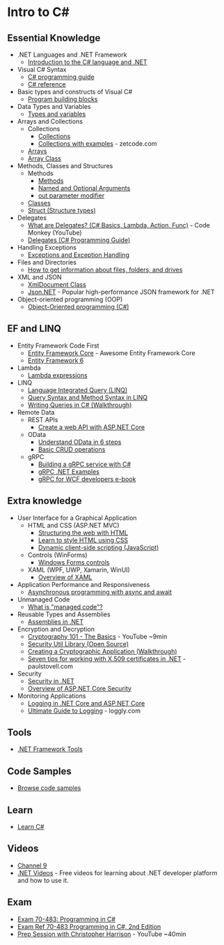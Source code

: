# Intro to C#

## Essential Knowledge
* .NET Languages and .NET Framework
  * [Introduction to the C# language and .NET](https://docs.microsoft.com/en-us/dotnet/csharp/getting-started/introduction-to-the-csharp-language-and-the-net-framework)
* Visual C# Syntax
  * [C# programming guide](https://docs.microsoft.com/en-us/dotnet/csharp/programming-guide/)
  * [C# reference](https://docs.microsoft.com/en-us/dotnet/csharp/language-reference/)
* Basic types and constructs of Visual C#
  * [Program building blocks](https://docs.microsoft.com/en-us/dotnet/csharp/tour-of-csharp/program-building-blocks)
* Data Types and Variables
  * [Types and variables](https://docs.microsoft.com/en-us/dotnet/csharp/tour-of-csharp/#types-and-variables)
* Arrays and Collections
  * Collections
    * [Collections](https://docs.microsoft.com/en-us/dotnet/csharp/programming-guide/concepts/collections)
    * [Collections with examples](http://zetcode.com/lang/csharp/collections/) - zetcode.com
  * [Arrays](https://docs.microsoft.com/en-us/dotnet/csharp/programming-guide/arrays/)
  * [Array Class](https://docs.microsoft.com/en-us/dotnet/api/system.array)
* Methods, Classes and Structures
  * Methods
    * [Methods](https://docs.microsoft.com/en-us/dotnet/csharp/programming-guide/classes-and-structs/methods)
    * [Named and Optional Arguments](https://docs.microsoft.com/en-us/dotnet/csharp/programming-guide/classes-and-structs/named-and-optional-arguments)
    * [out parameter modifier](https://docs.microsoft.com/en-us/dotnet/csharp/language-reference/keywords/out-parameter-modifier)
  * [Classes](https://docs.microsoft.com/en-us/dotnet/csharp/programming-guide/classes-and-structs/classes)
  * [Struct (Structure types)](https://docs.microsoft.com/en-us/dotnet/csharp/language-reference/builtin-types/struct)
* Delegates
  * [What are Delegates? (C# Basics, Lambda, Action, Func)](https://www.youtube.com/watch?v=3ZfwqWl-YI0) - Code Monkey (YouTube)
  * [Delegates (C# Programming Guide)](https://docs.microsoft.com/en-us/dotnet/csharp/programming-guide/delegates/)
* Handling Exceptions
  * [Exceptions and Exception Handling](https://docs.microsoft.com/en-us/dotnet/csharp/programming-guide/exceptions)
* Files and Directories
  * [How to get information about files, folders, and drives](https://docs.microsoft.com/en-us/dotnet/csharp/programming-guide/file-system/how-to-get-information-about-files-folders-and-drives)
* XML and JSON
  * [XmlDocument Class](https://docs.microsoft.com/en-us/dotnet/api/system.xml.xmldocument)
  * [Json.NET](https://www.newtonsoft.com/json) - Popular high-performance JSON framework for .NET
* Object-oriented programming (OOP)
  * [Object-Oriented programming (C#)](https://docs.microsoft.com/en-us/dotnet/csharp/programming-guide/concepts/object-oriented-programming)

## EF and LINQ
* Entity Framework Code First
  * [Entity Framework Core](https://github.com/NajiElKotob/Awesome-EntityFrameworkCore) - Awesome Entity Framework Core
  * [Entity Framework 6](https://docs.microsoft.com/en-us/ef/ef6/)
* Lambda
  * [Lambda expressions](https://docs.microsoft.com/en-us/dotnet/csharp/language-reference/operators/lambda-expressions)
* LINQ
  * [Language Integrated Query (LINQ)](https://docs.microsoft.com/en-us/dotnet/csharp/programming-guide/concepts/linq/)
  * [Query Syntax and Method Syntax in LINQ](https://docs.microsoft.com/en-us/dotnet/csharp/programming-guide/concepts/linq/query-syntax-and-method-syntax-in-linq)
  * [Writing Queries in C# (Walkthrough)](https://docs.microsoft.com/en-us/dotnet/csharp/programming-guide/concepts/linq/walkthrough-writing-queries-linq)
* Remote Data
  * REST APIs
    * [Create a web API with ASP.NET Core](https://docs.microsoft.com/en-us/aspnet/core/tutorials/first-web-api)
  * OData
    * [Understand OData in 6 steps](https://www.odata.org/getting-started/understand-odata-in-6-steps/)
    * [Basic CRUD operations](https://docs.microsoft.com/en-us/odata/client/getting-started)
  * gRPC
    * [Building a gRPC service with C#](https://codelabs.developers.google.com/codelabs/cloud-grpc-csharp/index.html)
    * [gRPC .NET Examples](https://github.com/meteatamel/grpc-samples-dotnet)
    * [gRPC for WCF developers e-book](https://dotnet.microsoft.com/learn/aspnet/architecture#ebook-grpc-for-wcf-devs-swimlane)

## Extra knowledge
* User Interface for a Graphical Application
  * HTML and CSS (ASP.NET MVC)
    * [Structuring the web with HTML](https://developer.mozilla.org/en-US/docs/Learn/HTML)
    * [Learn to style HTML using CSS](https://developer.mozilla.org/en-US/docs/Learn/CSS)
    * [Dynamic client-side scripting (JavaScript)](https://developer.mozilla.org/en-US/docs/Learn/JavaScript)
  * Controls (WinForms)
    * [Windows Forms controls](https://docs.microsoft.com/en-us/dotnet/desktop/winforms/controls/?view=netframeworkdesktop-4.8)
  * XAML (WPF, UWP, Xamarin, WinUI)
    * [Overview of XAML](https://docs.microsoft.com/en-us/visualstudio/xaml-tools/xaml-overview)
* Application Performance and Responsiveness
  * [Asynchronous programming with async and await](https://docs.microsoft.com/en-us/dotnet/csharp/programming-guide/concepts/async/)
* Unmanaged Code
  * [What is "managed code"?](https://docs.microsoft.com/en-us/dotnet/standard/managed-code)
* Reusable Types and Assemblies
  * [Assemblies in .NET](https://docs.microsoft.com/en-us/dotnet/standard/assembly/)
* Encryption and Decryption
  * [Cryptography 101 - The Basics](https://www.youtube.com/watch?v=fNC3jCCGJ0o) - YouTube ~9min
  * [Security Util Library (Open Source)](https://github.com/NajiElKotob/SecurityUtil)
  * [Creating a Cryptographic Application (Walkthrough)](https://docs.microsoft.com/en-us/dotnet/standard/security/walkthrough-creating-a-cryptographic-application)
  * [Seven tips for working with X.509 certificates in .NET](https://paulstovell.com/x509certificate2/) - paulstovell.com
* Security
  * [Security in .NET](https://docs.microsoft.com/en-us/dotnet/standard/security/)
  * [Overview of ASP.NET Core Security](https://docs.microsoft.com/en-us/aspnet/core/security/)
* Monitoring Applications
  * [Logging in .NET Core and ASP.NET Core](https://docs.microsoft.com/en-us/aspnet/core/fundamentals/logging/)
  * [Ultimate Guide to Logging](https://www.loggly.com/ultimate-guide/net-logging-basics/) - loggly.com

## Tools
* [.NET Framework Tools](https://docs.microsoft.com/en-us/dotnet/framework/tools/)

## Code Samples
* [Browse code samples](https://docs.microsoft.com/en-us/samples/browse/)

## Learn
* [Learn C#](https://docs.microsoft.com/en-us/users/dotnet/collections/yz26f8y64n7k07)

## Videos
* [Channel 9](https://channel9.msdn.com)
* [.NET Videos](https://dotnet.microsoft.com/learn/videos) - Free videos for learning about .NET developer platform and how to use it.

## Exam
* [Exam 70-483: Programming in C#](https://docs.microsoft.com/en-us/learn/certifications/exams/70-483)
* [Exam Ref 70-483 Programming in C#, 2nd Edition](https://www.microsoftpressstore.com/store/exam-ref-70-483-programming-in-c-sharp-9781509306985)
* [Prep Session with Christopher Harrison](https://www.youtube.com/watch?v=hf7A3ghU5XE) - YouTube ~40min

